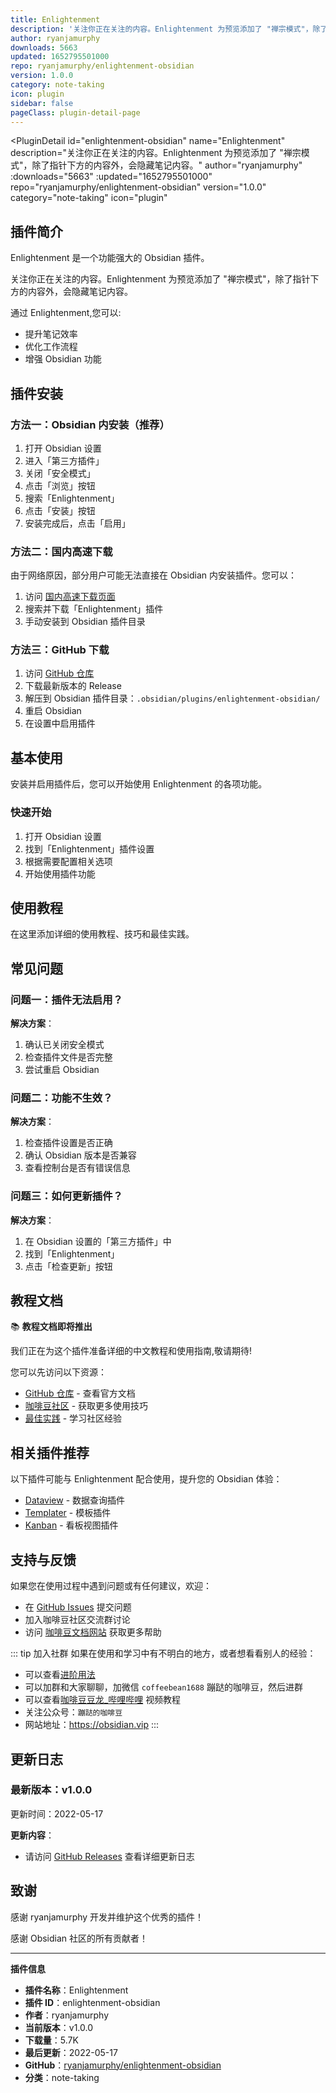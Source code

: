 ```yaml
---
title: Enlightenment
description: '关注你正在关注的内容。Enlightenment 为预览添加了 "禅宗模式"，除了指针下方的内容外，会隐藏笔记内容。'
author: ryanjamurphy
downloads: 5663
updated: 1652795501000
repo: ryanjamurphy/enlightenment-obsidian
version: 1.0.0
category: note-taking
icon: plugin
sidebar: false
pageClass: plugin-detail-page
---
```


<PluginDetail
  id="enlightenment-obsidian"
  name="Enlightenment"
  description="关注你正在关注的内容。Enlightenment 为预览添加了 &quot;禅宗模式&quot;，除了指针下方的内容外，会隐藏笔记内容。"
  author="ryanjamurphy"
  :downloads="5663"
  :updated="1652795501000"
  repo="ryanjamurphy/enlightenment-obsidian"
  version="1.0.0"
  category="note-taking"
  icon="plugin"
>

<!-- AUTO_GENERATED_START -->
## 插件简介

Enlightenment 是一个功能强大的 Obsidian 插件。

关注你正在关注的内容。Enlightenment 为预览添加了 &quot;禅宗模式&quot;，除了指针下方的内容外，会隐藏笔记内容。

通过 Enlightenment,您可以:

- 提升笔记效率
- 优化工作流程
- 增强 Obsidian 功能

<!-- AUTO_GENERATED_END -->

<!-- AUTO_GENERATED_START -->
## 插件安装

### 方法一：Obsidian 内安装（推荐）

1. 打开 Obsidian 设置
2. 进入「第三方插件」
3. 关闭「安全模式」
4. 点击「浏览」按钮
5. 搜索「Enlightenment」
6. 点击「安装」按钮
7. 安装完成后，点击「启用」

### 方法二：国内高速下载

由于网络原因，部分用户可能无法直接在 Obsidian 内安装插件。您可以：

1. 访问 [国内高速下载页面](/zh/documentation/obsidian-plugins-download.html)
2. 搜索并下载「Enlightenment」插件
3. 手动安装到 Obsidian 插件目录

### 方法三：GitHub 下载

1. 访问 [GitHub 仓库](https://github.com/ryanjamurphy/enlightenment-obsidian)
2. 下载最新版本的 Release
3. 解压到 Obsidian 插件目录：`.obsidian/plugins/enlightenment-obsidian/`
4. 重启 Obsidian
5. 在设置中启用插件

## 基本使用

安装并启用插件后，您可以开始使用 Enlightenment 的各项功能。

### 快速开始

1. 打开 Obsidian 设置
2. 找到「Enlightenment」插件设置
3. 根据需要配置相关选项
4. 开始使用插件功能

<!-- AUTO_GENERATED_END -->

<!-- CUSTOM_CONTENT_START:tutorial -->
## 使用教程

在这里添加详细的使用教程、技巧和最佳实践。

<!-- CUSTOM_CONTENT_END:tutorial -->

<!-- SHARED_CONTENT_START -->
## 常见问题

### 问题一：插件无法启用？

**解决方案**：
1. 确认已关闭安全模式
2. 检查插件文件是否完整
3. 尝试重启 Obsidian

### 问题二：功能不生效？

**解决方案**：
1. 检查插件设置是否正确
2. 确认 Obsidian 版本是否兼容
3. 查看控制台是否有错误信息

### 问题三：如何更新插件？

**解决方案**：
1. 在 Obsidian 设置的「第三方插件」中
2. 找到「Enlightenment」
3. 点击「检查更新」按钮

## 教程文档

📚 **教程文档即将推出**

我们正在为这个插件准备详细的中文教程和使用指南,敬请期待!

您可以先访问以下资源：
- [GitHub 仓库](https://github.com/ryanjamurphy/enlightenment-obsidian) - 查看官方文档
- [咖啡豆社区](/zh/bases/) - 获取更多使用技巧
- [最佳实践](/zh/best-practices/) - 学习社区经验

## 相关插件推荐

以下插件可能与 Enlightenment 配合使用，提升您的 Obsidian 体验：

- [Dataview](/zh/plugins/dataview.html) - 数据查询插件
- [Templater](/zh/plugins/templater-obsidian.html) - 模板插件
- [Kanban](/zh/plugins/obsidian-kanban.html) - 看板视图插件

## 支持与反馈

如果您在使用过程中遇到问题或有任何建议，欢迎：

- 在 [GitHub Issues](https://github.com/ryanjamurphy/enlightenment-obsidian/issues) 提交问题
- 加入咖啡豆社区交流群讨论
- 访问 [咖啡豆文档网站](https://obsidian.vip) 获取更多帮助

::: tip 加入社群
如果在使用和学习中有不明白的地方，或者想看看别人的经验：
- 可以查看[进阶用法](/zh/advanced)
- 可以加群和大家聊聊，加微信 `coffeebean1688` 蹦跶的咖啡豆，然后进群
- 可以查看[咖啡豆豆龙_哔哩哔哩](https://space.bilibili.com/618777356) 视频教程
- 关注公众号：`蹦跶的咖啡豆`
- 网站地址：https://obsidian.vip
:::
<!-- SHARED_CONTENT_END -->

<!-- AUTO_GENERATED_START -->
## 更新日志

### 最新版本：v1.0.0

更新时间：2022-05-17

**更新内容**：
- 请访问 [GitHub Releases](https://github.com/ryanjamurphy/enlightenment-obsidian/releases) 查看详细更新日志

## 致谢

感谢 ryanjamurphy 开发并维护这个优秀的插件！

感谢 Obsidian 社区的所有贡献者！

---

**插件信息**
- **插件名称**：Enlightenment
- **插件 ID**：enlightenment-obsidian
- **作者**：ryanjamurphy
- **当前版本**：v1.0.0
- **下载量**：5.7K
- **最后更新**：2022-05-17
- **GitHub**：[ryanjamurphy/enlightenment-obsidian](https://github.com/ryanjamurphy/enlightenment-obsidian)
- **分类**：note-taking
<!-- AUTO_GENERATED_END -->

</PluginDetail>

